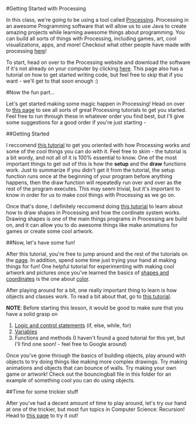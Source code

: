 #Getting Started with Processing

In this class, we're going to be using a tool called [Processing](https://processing.org/). Processing in an awesome Programming software that will allow us to use Java to create amazing projects while learning awesome things about programming. You can build all sorts of things with Processing, including games, art, cool visualizations, apps, and more! Checkout what other people have made with processing [here](http://www.openprocessing.org/)!


To start, head on over to the Processing website and download the software if it's not already on your computer by clicking [here](https://processing.org/tutorials/gettingstarted/). This page also has a tutorial on how to get started writing code, but feel free to skip that if you want - we'll get to that soon enough :)

#Now the fun part...


Let's get started making some magic happen in Processing! Head on over to [this page](https://processing.org/tutorials/) to see all sorts of great Processing tutorials to get you started. Feel free to run through these in whatever order you find best, but I'll give some suggestions for a good order if you're just starting - 

##Getting Started


I reccomend [this tutorial](https://processing.org/tutorials/overview/) to get you oriented with how Processing works and some of the cool things you can do with it. Feel free to skim - the tutorial is a bit wordy, and not all of it is 100% essential to know. One of the most important things to get out of this is how the **setup** and the **draw** functions work. Just to summarize if you didn't get it from the tutorial, the setup function runs once at the beginning of your program before anything happens, then the draw function will repeatedly run over and over as the rest of the program executes. This may seem trivial, but it's important to know in order for us to make cool things with Processing as we go on.

Once that's done, I definitely reccomend doing [this tutorial](https://processing.org/tutorials/drawing/) to learn about how to draw shapes in Processing and how the cordinate system works. Drawing shapes is one of the main things programs in Processing are build on, and it can allow you to do awesome things like make animations for games or create some cool artwork.

##Now, let's have some fun!

After this tutorial, you're free to jump around and the rest of the tutorials on the [page](https://processing.org/tutorials/). In addition, spend some time just trying your hand at making things for fun! One helpful tutorial for experimenting with making cool artwork and pictures once you've learned the basics of [shapes and coordinates](https://processing.org/tutorials/drawing/) is the one about [color](https://processing.org/tutorials/color/).

After playing around for a bit, one really important thing to learn is how objects and classes work. To read a bit about that, go to [this tutorial](https://processing.org/tutorials/objects/).

**NOTE**: Before starting this lesson, it would be good to make sure that you have a solid grasp on

1. [Logic and control statements](https://github.com/StreetCodeAcademy/programming-fundamentals/tree/master/karel-controlflow) (if, else, while, for)
2. [Variables](https://github.com/StreetCodeAcademy/programming-fundamentals/tree/master/processing-variables)
3. Functions and methods (I haven't found a good tutorial for this yet, but I'll find one soon! - feel free to Google around)

Once you've gone through the basics of building objects, play around with objects to try doing things like making more complex drawings. Try making animations and objects that can bounce of walls. Try making your own game or artwork! Check out the bouncingball file in this folder for an example of something cool you can do using objects.

##Time for some trickier stuff

After you've had a decent amount of time to play around, let's try our hand at one of the trickier, but most fun topics in Computer Science: Recursion! Head to [this page](http://natureofcode.com/book/chapter-8-fractals/) to try it out!